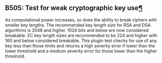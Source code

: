 ## B505: Test for weak cryptographic key use<a href="#b505-test-for-weak-cryptographic-key-use" class="headerlink" title="Permalink to this headline">¶</a>

As computational power increases, so does the ability to break ciphers
with smaller key lengths. The recommended key length size for RSA and
DSA algorithms is 2048 and higher. 1024 bits and below are now
considered breakable. EC key length sizes are recommended to be 224 and
higher with 160 and below considered breakable. This plugin test checks
for use of any key less than those limits and returns a high severity
error if lower than the lower threshold and a medium severity error for
those lower than the higher threshold.
